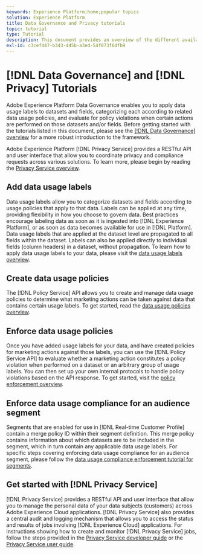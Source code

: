 ```yaml
---
keywords: Experience Platform;home;popular topics
solution: Experience Platform
title: Data Governance and Privacy tutorials
topic: tutorial
type: Tutorial
description: This document provides an overview of the different available tutorials related to Adobe Experience Platform Data Governance and Adobe Experience Platform Privacy Service.
exl-id: c3cef447-b343-445b-a3ed-54f873f6dfb9
---
```

# [!DNL Data Governance] and [!DNL Privacy] Tutorials

Adobe Experience Platform Data Governance enables you to apply data usage labels to datasets and fields, categorizing each according to related data usage policies, and evaluate for policy violations when certain actions are performed on those datasets and/or fields. Before getting started with the tutorials listed in this document, please see the [[!DNL Data Governance] overview](../data-governance/home.md) for a more robust introduction to the framework.

Adobe Experience Platform [!DNL Privacy Service] provides a RESTful API and user interface that allow you to coordinate privacy and compliance requests across various solutions. To learn more, please begin by reading the [Privacy Service overview](../privacy-service/home.md).

## Add data usage labels

Data usage labels allow you to categorize datasets and fields according to usage policies that apply to that data. Labels can be applied at any time, providing flexibility in how you choose to govern data. Best practices encourage labeling data as soon as it is ingested into [!DNL Experience Platform], or as soon as data becomes available for use in [!DNL Platform]. Data usage labels that are applied at the dataset level are propagated to all fields within the dataset. Labels can also be applied directly to individual fields (column headers) in a dataset, without propagation. To learn how to apply data usage labels to your data, please visit the [data usage labels overview](../data-governance/labels/overview.md).

## Create data usage policies

The [!DNL Policy Service] API allows you to create and manage data usage policies to determine what marketing actions can be taken against data that contains certain usage labels. To get started, read the [data usage policies overview](../data-governance/policies/overview.md).

## Enforce data usage policies

Once you have added usage labels for your data, and have created policies for marketing actions against those labels, you can use the [!DNL Policy Service API] to evaluate whether a marketing action constitutes a policy violation when performed on a dataset or an arbitrary group of usage labels. You can then set up your own internal protocols to handle policy violations based on the API response. To get started, visit the [policy enforcement overview](../data-governance/enforcement/overview.md).

## Enforce data usage compliance for an audience segment

Segments that are enabled for use in [!DNL Real-time Customer Profile] contain a merge policy ID within their segment definition. This merge policy contains information about which datasets are to be included in the segment, which in turn contain any applicable data usage labels. For specific steps covering enforcing data usage compliance for an audience segment, please follow the [data usage compliance enforcement tutorial for segments](../segmentation/tutorials/governance.md).

## Get started with [!DNL Privacy Service]

[!DNL Privacy Service] provides a RESTful API and user interface that allow you to manage the personal data of your data subjects (customers) across Adobe Experience Cloud applications. [!DNL Privacy Service] also provides a central audit and logging mechanism that allows you to access the status and results of jobs involving [!DNL Experience Cloud] applications. For instructions showing how to create and monitor [!DNL Privacy Service] jobs, follow the steps provided in the [Privacy Service developer guide](../privacy-service/api/getting-started.md) or the [Privacy Service user guide](../privacy-service/ui/overview.md).
